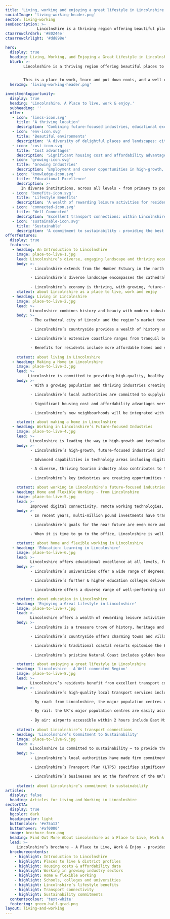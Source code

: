 ```yaml
---
title: 'Living, working and enjoying a great lifestyle in Lincolnshire'
socialImage: 'living-working-header.png'
sector: living-working
seoDescription: >-
              Lincolnshire is a thriving region offering beautiful places to live; a superb quality of life; jobs in growing, future-focused industries; and high-performing schools, colleges and universities.
ctaarrowclrdark: '#80244e'             
ctaarrowclrlight: '#dd898e'             

hero:
  display: true
  heading: Living, Working, and Enjoying a Great Lifestyle in Lincolnshire
  blurb: >-
        Lincolnshire is a thriving region offering beautiful places to live; a superb quality of life; jobs in growing, future-focused industries; and high-performing schools, colleges and universities.


        This is a place to work, learn and put down roots, and a well-connected base for commuters and entrepreneurs. It’s sustainable and affordable but also dynamic, and it might just be the place for you and your family to make home.
  heroImg: 'living-working-header.png'

investmentopportunity:
  display: true
  heading: 'Lincolnshire. A Place to live, work & enjoy.'
  subheading: ''
  offer:
   - icon: 'lincs-icon.svg'
     title: 'A thriving location'
     description: 'Combining future-focused industries, educational excellence and a rewarding lifestyle.' 
   - icon: 'env-icon.svg'
     title: 'Beautiful environments'
     description: 'A diversity of delightful places and landscapes: city, towns, countryside and coast. '
   - icon: 'cost-icon.svg'
     title: 'Cost advantages'
     description: 'Significant housing cost and affordability advantages versus the averages for England.'           
   - icon: 'growing-icon.svg'
     title: 'Growing Industries'
     description: 'Employment and career opportunities in high-growth, future-focused industries.'
   - icon: 'knowledge-icon.svg'
     title: 'Educational Excellence'
     description: >-
       In diverse institutions, across all levels - from primary to postgraduate.
   - icon: 'benefits-icon.svg'
     title: 'Lifestyle Benefits'
     description: 'A wealth of rewarding leisure activities for residents of all ages.'
   - icon: 'connected-icon.svg'
     title: 'Well-Connected'
     description: 'Excellent transport connections: within Lincolnshire, nationally, and internationally.'    
   - icon: 'sustainable-icon.svg'
     title: 'Sustainable'
     description: 'A commitment to sustainability - providing the best possible environment for residents.'              
offerfeatures:
  display: true
  features:
   - heading: An Introduction to Lincolnshire
     image: place-to-live-1.jpg
     lead: Lincolnshire’s diverse, engaging landscape and thriving economy make it a wonderful place to live and work, and a region full of opportunity.
     body: >-
           - Lincolnshire extends from the Humber Estuary in the north to the Fens in the south, and from the North Sea coast in the east to the fringes of the East Midlands and South Yorkshire conurbations to the west.

           - Lincolnshire’s diverse landscape encompasses the cathedral city of Lincoln; historic market towns; the rolling hills of the Wolds and the atmospheric Fens flatlands; and a coastline characterised by both vast natural spaces and popular seaside resorts.
            
           - Lincolnshire’s economy is thriving, with growing, future-focused industries creating rewarding employment and career opportunities.
     ctatext: about Lincolnshire as a place to live, work and enjoy 
   - heading: Living in Lincolnshire
     image: place-to-live-2.jpg
     lead: >-
           Lincolnshire combines history and beauty with modern industries and connectivity. The region’s diverse places to live offer one thing in common: the opportunity to enjoy a superb lifestyle.
     body: >-
           - The cathedral city of Lincoln and the region’s market towns offer delightful surroundings and high-quality amenities.

           - Lincolnshire’s countryside provides a wealth of history and idyllic settings for active pastimes including walking and cycling.

           - Lincolnshire’s extensive coastline ranges from tranquil beaches and nature reserves to vibrant seaside resorts – in demand as desirable places to live as well as visit.

           - Benefits for residents include more affordable homes and services; space for relaxation and enjoyment; and a pleasant climate with some of the UK’s lowest levels of rainfall.
 
     ctatext: about living in Lincolnshire                    
   - heading: Making a Home in Lincolnshire
     image: place-to-live-3.jpg
     lead: >-
          Lincolnshire is committed to providing high-quality, healthy and sustainable housing and communities. Residents also benefit from significant housing cost and affordability advantages versus national  averages.
     body: >-
           - With a growing population and thriving industries creating new jobs, Lincolnshire has plans for new communities and 100,000 new homes by 2031.

           - Lincolnshire’s local authorities are committed to supplying housing that is attractive, affordable and sustainable, contributing to an excellent quality of life.

           - Significant housing cost and affordability advantages versus the averages for England further add to Lincolnshire’s appeal as a place to live.

           - Lincolnshire’s new neighbourhoods will be integrated with existing communities and embrace best practice in sustainability. Benefits for residents will include easier access to places of work and study, and the opportunity to live more active, healthier lives.

     ctatext: about making a home in Lincolnshire
   - heading: Working in Lincolnshire’s Future-focused Industries
     image: place-to-live-4.jpg
     lead: >-
           Lincolnshire is leading the way in high-growth and technology-driven industries of the future, creating employment and career opportunities for the people who live here.
     body: >-
           - Lincolnshire’s high-growth, future-focused industries include Advanced Engineering & Manufacturing, Agrifood, Defence & Security, Logistics, Low Carbon Energy & Industry, and the Visitor Economy.

           - Advanced capabilities in technology areas including digitalisation, automation and carbon reduction cut across these industry strengths.

           - A diverse, thriving tourism industry also contributes to the region’s economic prosperity.
           
           - Lincolnshire’s key industries are creating opportunities for skilled, well-paid employment; career development; and entrepreneurs in a dynamic business environment.

     ctatext: about working in Lincolnshire’s future-focused industries
   - heading: Home and Flexible Working - from Lincolnshire
     image: place-to-live-5.jpg
     lead: >-
           Improved digital connectivity, remote working technologies, and more flexible employers have transformed the way we work. Lincolnshire has always been a desirable place to live, but now, for more people than ever, it’s a viable option too.
     body: >-
           - In recent years, multi-million pound investments have transformed Lincolnshire’s digital connectivity - 95% of premises now have access to superfast broadband.

           - Lincolnshire’s goals for the near future are even more ambitious: ultrafast broadband for all and gigabit-capable broadband access that surpasses UK Government targets.

           - When it is time to go to the office, Lincolnshire is well connected by road and rail. The business centres of the East Midlands and Yorkshire are easily accessible. From the south of the region, London can be reached by train in just over one hour.

     ctatext: about home and flexible working in Lincolnshire
   - heading: 'Education: Learning in Lincolnshire'
     image: place-to-live-6.jpg
     lead: >-
           Lincolnshire offers educational excellence at all levels, from primary to postgraduate, in state or independent institutions, with an academic or vocational focus.
     body: >-
           - Lincolnshire’s universities offer a wide range of degrees, including subjects aligned with the region’s high-growth industries and technology specialisations. In 2020, the University of Lincoln achieved an overall ranking of 17th out of 121 UK universities.

           - Lincolnshire’s further & higher education colleges deliver an extensive range of courses, qualifications and apprenticeships from Level 1 through to postgraduate studies, with specialist centres supporting careers in the region’s high-growth industries.

           - Lincolnshire offers a diverse range of well-performing schools, including state schools, grammar schools (selective, non-fee paying) and independent (private) schools.

     ctatext: about education in Lincolnshire
   - heading: 'Enjoying a Great Lifestyle in Lincolnshire'
     image: place-to-live-7.jpg
     lead: >-
           Lincolnshire offers a wealth of rewarding leisure activities for residents of all ages, including historic attractions, family attractions, countryside, seaside and natural coast.
     body: >-
           - Lincolnshire is a treasure trove of history, heritage and architecture, including Lincoln Cathedral, stately homes, Roman ruins, and the International Bomber Command Centre.

           - Lincolnshire’s countryside offers charming towns and villages; attractions including wildlife parks, zoos and aquariums; and healthy pursuits including walking and cycling. 

           - Lincolnshire’s traditional coastal resorts epitomise the British seaside, with wide sandy beaches, family attractions, fish and chips, donkey rides and healthy leisure pursuits.
           
           - Lincolnshire’s pristine Natural Coast includes golden beaches, sand dunes and teeming natural habitats - ideal for walking, cycling, birdwatching and seal spotting.

     ctatext: about enjoying a great lifestyle in Lincolnshire
   - heading: 'Lincolnshire - A Well-connected Region'
     image: place-to-live-8.jpg
     lead: >-
           Lincolnshire’s residents benefit from excellent transport connections – locally, regionally, nationally and internationally, and via multiple modes of transport.
     body: >-
           - Lincolnshire’s high-quality local transport services include on-demand buses, an excellent rail network, and investments in cycle networks and walkable neighbourhoods.

           - By road: from Lincolnshire, the major population centres of the Midlands and North of England can be reached within 2 1⁄2 hours, and London within 2 3⁄4 hours.  

           - By rail: the UK’s major population centres are easily accessible. London can be reached within 2 hours from Lincoln and in just over 1 hour from Grantham.
           
           - By air: airports accessible within 2 hours include East Midlands, Birmingham and Leeds-Bradford. Within Lincolnshire, Humberside Airport’s Amsterdam Schiphol hub-feeder service enables access to hundreds of global destinations. 
           
     ctatext: about Lincolnshire’s transport connections
   - heading: 'Lincolnshire’s Commitment to Sustainability'
     image: place-to-live-9.jpg
     lead: >-
           Lincolnshire is committed to sustainability – to provide the best possible environment for residents, build thriving low carbon industries, and support the UK’s Net Zero goals.
     body: >-
           - Lincolnshire’s local authorities have made firm commitments to sustainability, in key areas including waste reduction, energy efficiency, and encouraging low carbon and active forms of transport.

           - Lincolnshire’s Transport Plan (LTP5) specifies significant investments to improve cycle and walking routes, provide extra rail services to London, develop additional electric vehicle infrastructure, and improve local bus services. 

           - Lincolnshire’s businesses are at the forefront of the UK’s transition to Net Zero, through world-leading initiatives encompassing low carbon energy, industrial decarbonisation, innovative recycling technologies, and a more sustainable agrifood sector.
                     
     ctatext: about Lincolnshire’s commitment to sustainability
articles:
  display: false
  heading: Articles for Living and Working in Lincolnshire
sectorCTA:
  display: true
  bgcolor: dark
  headingcolor: light
  buttoncolor: '#e75a13'
  buttonhover: '#af0000'
  image: brochure-form.png
  heading: Find Out More About Lincolnshire as a Place to Live, Work & Enjoy Life
  lead: >-
     Lincolnshire’s brochure - A Place to Live, Work & Enjoy - provides essential information for individuals and families considering relocating to Lincolnshire:                                       
  brochurecontents:
    - highlight: Introduction to Lincolnshire
    - highlight: Places to live & district profiles
    - highlight: Housing costs & affordability data
    - highlight: Working in growing industry sectors
    - highlight: Home & flexible working
    - highlight: Schools, colleges and universities
    - highlight: Lincolnshire’s lifestyle benefits
    - highlight: Transport connectivity
    - highlight: Sustainability commitments
  contentscolour: 'text-white'
  footerimg: green-half-grad.png 
layout: living-and-working
---
```


